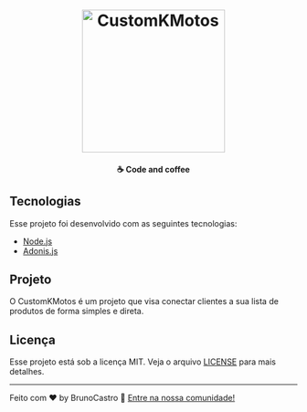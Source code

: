 <h1 align="center">
    <img alt="CustomKMotos" title="#CustomKMotos"src=(public/logo.png) width="250px">
</h1>

<h4 align="center">
  ☕ Code and coffee
</h4>

## Tecnologias

Esse projeto foi desenvolvido com as seguintes tecnologias:

- [Node.js](https://nodejs.org/en/)
- [Adonis.js](https://adonisjs.com)

## Projeto

O CustomKMotos é um projeto que visa conectar clientes a sua lista de produtos de forma simples e direta.

## Licença

Esse projeto está sob a licença MIT. Veja o arquivo [LICENSE](LICENSE.md) para mais detalhes.

---

Feito com ♥ by BrunoCastro :wave: [Entre na nossa comunidade!](https://brunocastro.dev)
